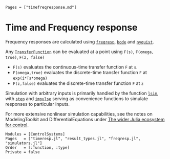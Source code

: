 ```@index
Pages = ["timefreqresponse.md"]
```

# Time and Frequency response

Frequency responses are calculated using [`freqresp`](@ref), [`bode`](@ref) and [`nyquist`](@ref).

Any [`TransferFunction`](@ref) can be evaluated at a point using
`F(s)`, `F(omega, true)`, `F(z, false)`

- `F(s)` evaluates the continuous-time transfer function `F` at `s`.
- `F(omega,true)` evaluates the discrete-time transfer function `F` at `exp(i*Ts*omega)`
- `F(z,false)` evaluates the discrete-time transfer function `F` at `z`

Simulation with arbitrary inputs is primarily handled by the function [`lsim`](@ref), with [`step`](@ref) and [`impulse`](@ref) serving as convenience functions to simulate responses to particular inputs.

For more extensive nonlinear simulation capabilities, see the notes on ModelingToolkit and DifferentialEquations under [The wider Julia ecosystem for control](@ref).

```@autodocs
Modules = [ControlSystems]
Pages   = ["timeresp.jl", "result_types.jl", "freqresp.jl", "simulators.jl"]
Order   = [:function, :type]
Private = false
```
